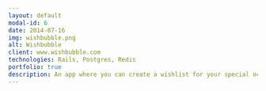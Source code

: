 ```yaml
---
layout: default
modal-id: 6
date: 2014-07-16
img: wishbubble.png
alt: Wishbubble
client: www.wishbubble.com
technologies: Rails, Postgres, Redis
portfolio: true
description: An app where you can create a wishlist for your special occasions and your friends can choose what to buy for you from the list.
---
```

